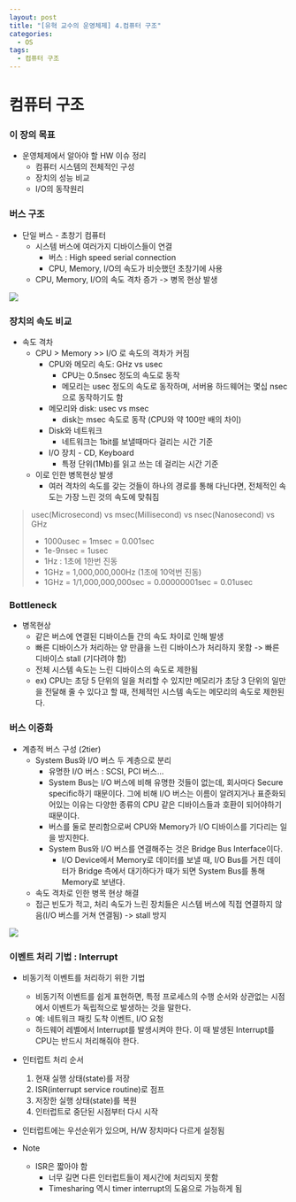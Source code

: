 ```yaml
---
layout: post
title: "[유혁 교수의 운영체제] 4.컴퓨터 구조"
categories:
  - OS
tags:
  - 컴퓨터 구조
---
```


# 컴퓨터 구조

### 이 장의 목표

- 운영체제에서 알아야 할 HW 이슈 정리
  - 컴퓨터 시스템의 전체적인 구성
  - 장치의 성능 비교
  - I/O의 동작원리

### 버스 구조

- 단일 버스 - 초창기 컴퓨터
  - 시스템 버스에 여러가지 디바이스들이 연결
    - 버스 : High speed serial connection
    - CPU, Memory, I/O의 속도가 비슷했던 초창기에 사용
  -  CPU, Memory, I/O의 속도 격차 증가 -> 병목 현상 발생

![]({{site.url}}/assets/images/64.png)

### 장치의 속도 비교

- 속도 격차
  - CPU > Memory >> I/O 로 속도의 격차가 커짐
    - CPU와 메모리 속도: GHz vs usec 
      - CPU는 0.5nsec 정도의 속도로 동작
      - 메모리는 usec 정도의 속도로 동작하며, 서버용 하드웨어는 몇십 nsec으로 동작하기도 함
    - 메모리와 disk: usec vs msec
      - disk는 msec 속도로 동작 (CPU와 약 100만 배의 차이)
    - Disk와 네트워크
      - 네트워크는 1bit를 보낼때마다 걸리는 시간 기준
    - I/O 장치 - CD, Keyboard
      - 특정 단위(1Mb)를 읽고 쓰는 데 걸리는 시간 기준
  - 이로 인한 병목현상 발생
    - 여러 격차의 속도를 갖는 것들이 하나의 경로를 통해 다닌다면, 전체적인 속도는 가장 느린 것의 속도에 맞춰짐

> usec(Microsecond) vs msec(Millisecond) vs nsec(Nanosecond) vs GHz
>
> - 1000usec = 1msec = 0.001sec
> - 1e-9nsec = 1usec
> - 1Hz : 1초에 1한번 진동
> - 1GHz = 1,000,000,000Hz (1초에 10억번 진동)
> - 1GHz = 1/1,000,000,000sec = 0.00000001sec = 0.01usec

### Bottleneck

- 병목현상
  - 같은 버스에 연결된 디바이스들 간의 속도 차이로 인해 발생
  - 빠른 디바이스가 처리하는 양 만큼을 느린 디바이스가 처리하지 못함
    -> 빠른 디바이스 stall (기다려야 함)
  - 전체 시스템 속도는 느린 디바이스의 속도로 제한됨
  - ex) CPU는 초당 5 단위의 일을 처리할 수 있지만 메모리가 초당 3 단위의 일만을 전달해 줄 수 있다고 할 때, 전체적인 시스템 속도는 메모리의 속도로 제한된다.

### 버스 이중화

- 계층적 버스 구성 (2tier)
  - System Bus와 I/O 버스 두 계층으로 분리
    - 유명한 I/O 버스 : SCSI, PCI 버스...
    - System Bus는 I/O 버스에 비해 유명한 것들이 없는데, 회사마다 Secure specific하기 때문이다. 그에 비해 I/O 버스는 이름이 알려지거나 표준화되어있는 이유는 다양한 종류의 CPU 같은 디바이스들과 호환이 되어야하기 때문이다.
    - 버스를 둘로 분리함으로써 CPU와 Memory가 I/O 디바이스를 기다리는 일을 방지한다.
    - System Bus와 I/O 버스를 연결해주는 것은 Bridge Bus Interface이다.
      - I/O Device에서 Memory로 데이터를 보낼 때, I/O Bus를 거친 데이터가 Bridge 측에서 대기하다가 때가 되면 System Bus를 통해 Memory로 보낸다. 
  - 속도 격차로 인한 병목 현상 해결
  - 접근 빈도가 적고, 처리 속도가 느린 장치들은 시스템 버스에 직접 연결하지 않음(I/O 버스를 거쳐 연결됨) -> stall 방지

![]({{site.url}}/assets/images/65.png)

### 이벤트 처리 기법 : Interrupt

- 비동기적 이벤트를 처리하기 위한 기법
  - 비동기적 이벤트를 쉽게 표현하면, 특정 프로세스의 수행 순서와 상관없는 시점에서 이벤트가 독립적으로 발생하는 것을 말한다.
  - 예: 네트워크 패킷 도착 이벤트, I/O 요청
  - 하드웨어 레벨에서 Interrupt를 발생시켜야 한다. 이 때 발생된 Interrupt를 CPU는 반드시 처리해줘야 한다.

- 인터럽트 처리 순서
  1. 현재 실행 상태(state)를 저장
  2. ISR(interrupt service routine)로 점프
  3. 저장한 실행 상태(state)를 복원
  4. 인터럽트로 중단된 시점부터 다시 시작
- 인터럽트에는 우선순위가 있으며, H/W 장치마다 다르게 설정됨
- Note
  - ISR은 짧아야 함
    - 너무 길면 다른 인터럽트들이 제시간에 처리되지 못함
    - Timesharing 역시 timer interrupt의 도움으로 가능하게 됨

